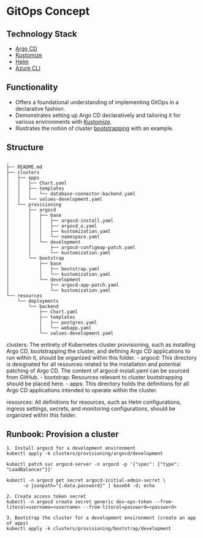 # GitOps Concept

## Technology Stack

- [Argo CD](https://argo-cd.readthedocs.io/en/stable/)
- [Kustomize](https://kustomize.io/)
- [Helm](https://helm.sh/blog/helm-3-released/)
- [Azure CLI](https://docs.microsoft.com/de-de/cli/azure/)

## Functionality

- Offers a foundational understanding of implementing GitOps in a declarative fashion.
- Demonstrates setting up Argo CD declaratively and tailoring it for various environments with [Kustomize](https://kustomize.io/).
- Illustrates the notion of cluster [bootstrapping](https://argo-cd.readthedocs.io/en/stable/) with an example.

## Structure
```
.
├── README.md
├── clusters
│   ├── apps
│   │   ├── Chart.yaml
│   │   ├── templates
│   │   │   └── database-connector-backend.yaml
│   │   └── values-development.yaml
│   └── provisioning
│       ├── argocd
│       │   ├── base
│       │   │   ├── argocd-install.yaml
│       │   │   ├── argocd_o.yaml
│       │   │   ├── kustomization.yaml
│       │   │   └── namespace.yaml
│       │   └── development
│       │       ├── argocd-configmap-patch.yaml
│       │       └── kustomization.yaml
│       └── bootstrap
│           ├── base
│           │   ├── bootstrap.yaml
│           │   └── kustomization.yaml
│           └── development
│               ├── argocd-app-patch.yaml
│               └── kustomization.yaml
└── resources
    └── deployments
        └── backend
            ├── Chart.yaml
            ├── templates
            │   ├── postgres.yaml
            │   └── webapp.yaml
            └── values-development.yaml
```
clusters: 
  The entirety of Kubernetes cluster provisioning, such as installing Argo CD, bootstrapping the cluster, and defining Argo CD applications to run within it, should be organized within this folder. 
    - argocd: This directory is designated for all resources related to the installation and potential patching of Argo CD. The content of argocd-install.yaml can be sourced from GitHub.
    - bootstrap: Resources relevant to cluster bootstrapping should be placed here.
    - apps: This directory holds the definitions for all Argo CD applications intended to operate within the cluster.

resources:
All definitions for resources, such as Helm configurations, ingress settings, secrets, and monitoring configurations, should be organized within this folder.
   
## Runbook: Provision a cluster
    1. Install argocd for a development environment 
    kubectl apply -k clusters/provisioning/argocd/development

    kubectl patch svc argocd-server -n argocd -p '{"spec": {"type": "LoadBalancer"}}'

    kubectl -n argocd get secret argocd-initial-admin-secret \
          -o jsonpath="{.data.password}" | base64 -d; echo

    2. Create access token secret
    kubectl -n argocd create secret generic dev-ops-token --from-literal=username=<username> --from-literal=password=<password>
    
    3. Bootstrap the cluster for a development environment (create an app of apps)
    kubectl apply -k clusters/provisioning/bootstrap/development


    
    

    

    
